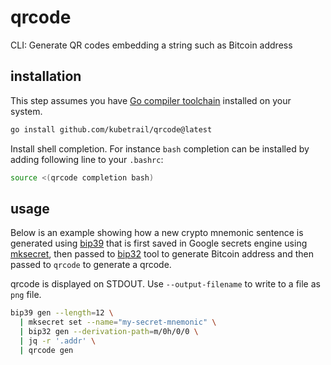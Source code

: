 # qrcode
CLI: Generate QR codes embedding a string such as Bitcoin address

## installation
This step assumes you have [Go compiler toolchain](https://go.dev/dl/)
installed on your system.

```bash
go install github.com/kubetrail/qrcode@latest
```
Install shell completion. For instance `bash` completion can be installed
by adding following line to your `.bashrc`:
```bash
source <(qrcode completion bash)
```

## usage
Below is an example showing how a new crypto mnemonic sentence is generated
using [bip39](https://github.com/kubetrail/bip39)
that is first saved in Google secrets engine
using [mksecret](https://github.com/kubetrail/mksecret), 
then passed to 
[bip32](https://github.com/kubetrail/bip32) tool
to generate Bitcoin address and then passed to `qrcode` to generate
a qrcode.

qrcode is displayed on STDOUT. Use `--output-filename` to write to
a file as `png` file.
```bash
bip39 gen --length=12 \
  | mksecret set --name="my-secret-mnemonic" \
  | bip32 gen --derivation-path=m/0h/0/0 \
  | jq -r '.addr' \
  | qrcode gen
```
